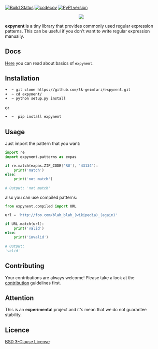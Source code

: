 [![Build Status](https://travis-ci.org/lk-geimfari/expynent.svg?branch=master)](https://travis-ci.org/lk-geimfari/expynent)
[![codecov](https://codecov.io/gh/lk-geimfari/expynent/branch/master/graph/badge.svg)](https://codecov.io/gh/lk-geimfari/expynent)
[![PyPI version](https://badge.fury.io/py/expynent.svg)](https://badge.fury.io/py/expynent)

<p align="center">
<a href="https://github.com/lk-geimfari/expynent/">
  <img src="https://raw.githubusercontent.com/lk-geimfari/expynent/master/other/logo.png">
</a>
</p>



**expynent** is a tiny library that provides commonly used regular expression patterns. This can be useful if you don't want to write regular expression manually.

## Docs
[Here](https://github.com/lk-geimfari/expynent/wiki) you can read about basics of `expynent`.


## Installation
```zsh
➜  ~ git clone https://github.com/lk-geimfari/expynent.git
➜  ~ cd expynent/
➜  ~ python setup.py install

```
or
```zsh
➜  ~  pip install expynent
```


## Usage
Just import the pattern that you want:
```python
import re
import expynent.patterns as expas

if re.match(expas.ZIP_CODE['RU'], '43134'):
    print('match')
else:
    print('not match')
    
# Output: 'not match'

```
also you can use compiled patterns:
```python
from expynent.compiled import URL

url = 'http://foo.com/blah_blah_(wikipedia)_(again)'

if URL.match(url):
    print('valid')
else:
    print('invalid')
    
# Output:
'valid'
```


## Contributing
Your contributions are always welcome! Please take a look at the [contribution](https://github.com/lk-geimfari/expynent/blob/master/CONTRIBUTING.md) guidelines first.

## Attention
This is an **experimental** project and it's mean that we do not guarantee stability.

## Licence 
[BSD 3-Clause License](https://raw.githubusercontent.com/lk-geimfari/expynent/master/LICENSE)

